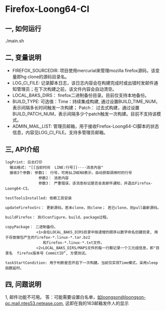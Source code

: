 # Firefox-Loong64-CI

## 一, 如何运行

./main.sh

## 二, 变量说明

* FIREFOX_SOURCEDIR: 项目使用mercurial来管理mozilla firefox源码，该变量即hg clone的源码目录名。
* LOG_CI_FILE: 记录脚本日志，该日志内容会在构建完成时或出错时发邮件通知管理员；在下次构建之前，该文件内容会自动清空。
* LOCAL_BAKS_DIRS： firefox二进制备份目录。目前仅支持本地备份。
* BUILD_TYPE: 可选值：Time：持续集成构建, 通过设置BUILD_TIME_NUM，表示间隔多长时间触发一次构建； 
                    Patch： 过去式构建，通过设置BUILD_PATCH_NUM，表示间隔多少个patch触发一次构建。目前不支持该模式。
* ADMIN_MAIL_LIST: 管理员邮箱，用于接收Firefox-Loong64-CI脚本的状态信息，内容见LOG_CI_FILE。支持多管理员邮箱。

## 三, API介绍
```shell
logPrint: 日志打印
  输出格式: "[[当前时间  LINE:行号]]----消息内容"
  接收3个参数: 参数1： 行号，可用$LINENO表示，自动获取调用时的行号
               参数2： 消息内容
               参数3： 严重错误，该消息标记是否会发邮件通知，并退出Firefox-Loong64-CI。
```

```shell
testToolsInstalled: 依赖工具安装
```

```shell
updateFirefoxSrc： 更新源码。若未clone，则clone； 若已clone，则pull最新源码。
```

```shell
buildFirefox： 执行configure，build，package过程。
```

```shell
copyPackage： 二进制备份。
              <1>会在LOCAL_BAKS_DIRS目录中按递增的顺序以数字命名创建目录, 用于存放做包产生的firefox-*.linux-*.tar.bz2
                 和firefox-*.linux-*.txt文件。
              <2>LOCAL_BAKS_DIRS/MAPS文件的每一行都记录一个三元组信息，即"目录名  firefox版本号 CommitID”, 方便测试。
```

```shell
taskStartCondition: 用于判断是否开启下一次构建。当前仅实现Time模式，采用sleep函数延时。
```

## 四, 问题说明
  1, 邮件功能不可用。
  答：可能需要设置白名单，如loongson@loongson-pc.mail.ntes53.netease.com, 这即在我的163邮箱发件人的显示
